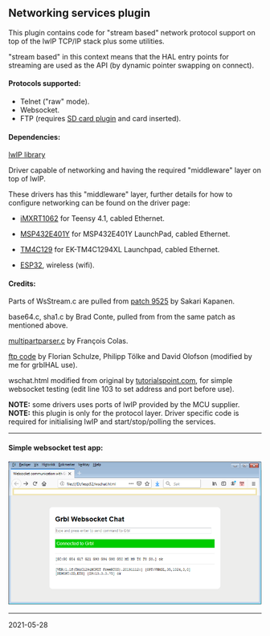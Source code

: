## Networking services plugin

This plugin contains code for "stream based" network protocol support on top of the lwIP TCP/IP stack plus some utilities.

"stream based" in this context means that the HAL entry points for streaming are used as the API \(by dynamic pointer swapping on connect\).

#### Protocols supported:

* Telnet \("raw" mode\).
* Websocket.
* FTP \(requires [SD card plugin](https://github.com/grblHAL/Plugin_SD_card) and card inserted\).

#### Dependencies:

[lwIP library](http://savannah.nongnu.org/projects/lwip/)

Driver capable of networking and having the required "middleware" layer on top of lwIP.

These drivers has this "middleware" layer, further details for how to configure networking can be found on the driver page:

* [iMXRT1062](https://github.com/grblHAL/IMXRT1062) for Teensy 4.1, cabled Ethernet.

* [MSP432E401Y](https://github.com/grblHAL/MSP432E401Y) for MSP432E401Y LaunchPad, cabled Ethernet.

* [TM4C129](https://github.com/grblHAL/TM4C129) for EK-TM4C1294XL Launchpad, cabled Ethernet.

* [ESP32](https://github.com/grblHAL/ESP32), wireless \(wifi\).

#### Credits:

Parts of WsStream.c are pulled from [patch 9525](http://savannah.nongnu.org/patch/?9525) by Sakari Kapanen.

base64.c, sha1.c by Brad Conte, pulled from from the same patch as mentioned above.

[multipartparser.c](https://github.com/francoiscolas/multipart-parser) by Fran&ccedil;ois Colas. 

[ftp code](https://github.com/toelke/lwip-ftpd) by Florian Schulze, Philipp T&ouml;lke and David Olofson \(modified by me for grblHAL use\).

wschat.html modified from original by [tutorialspoint.com](https://www.tutorialspoint.com/websockets/websockets_javascript_application.htm), for simple websocket testing \(edit line 103 to set address and port before use\).

__NOTE:__ some drivers uses ports of lwIP provided by the MCU supplier.  
__NOTE:__ this plugin is only for the protocol layer. Driver specific code is required for initialising lwIP and start/stop/polling the services.

---
#### Simple websocket test app:
![Test](media/websocket.png)

---
2021-05-28
